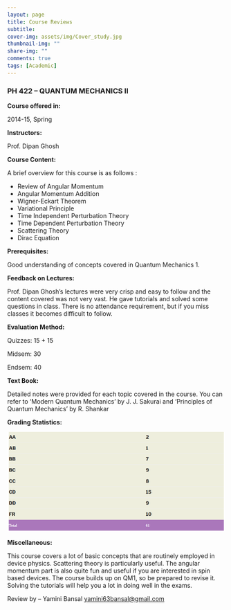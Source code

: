 ```yaml
---
layout: page
title: Course Reviews
subtitle:
cover-img: assets/img/Cover_study.jpg
thumbnail-img: ""
share-img: ""
comments: true
tags: [Academic]
---
```




### PH 422 – QUANTUM MECHANICS II



**Course offered in:**



2014-15, Spring



**Instructors:**



Prof. Dipan Ghosh



**Course Content:**


A brief overview for this course is as follows :

* Review of Angular Momentum
* Angular Momentum Addition
* Wigner-Eckart Theorem
* Variational Principle
* Time Independent Perturbation Theory
* Time Dependent Perturbation Theory
* Scattering Theory
* Dirac Equation



**Prerequisites:**



Good understanding of concepts covered in Quantum Mechanics 1.


**Feedback on Lectures:**


Prof. Dipan Ghosh’s lectures were very crisp and easy to follow and the content covered was not very vast. He gave tutorials and solved some questions in class. There is no attendance requirement, but if you miss classes it becomes difficult to follow.

**Evaluation Method:**

Quizzes: 15 + 15

Midsem: 30

Endsem: 40

**Text Book:**

Detailed notes were provided for each topic covered in the course. You can refer to ‘Modern Quantum Mechanics’ by J. J. Sakurai and ‘Principles of Quantum Mechanics’ by R. Shankar


**Grading Statistics:**



![Grades](ph422.png)

**Miscellaneous:**

This course covers a lot of basic concepts that are routinely employed in device physics. Scattering theory is particularly useful. The angular momentum part is also quite fun and useful if you are interested in spin based devices. The course builds up on QM1, so be prepared to revise it. Solving the tutorials will help you a lot in doing well in the exams.



Review by – Yamini Bansal yamini63bansal@gmail.com

